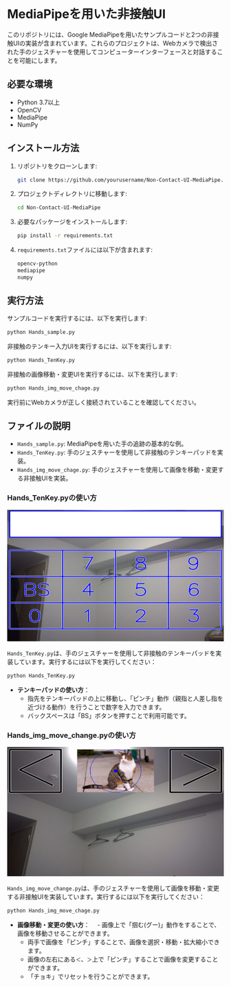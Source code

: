 # MediaPipeを用いた非接触UI

このリポジトリには、Google MediaPipeを用いたサンプルコードと2つの非接触UIの実装が含まれています。これらのプロジェクトは、Webカメラで検出された手のジェスチャーを使用してコンピューターインターフェースと対話することを可能にします。

## 必要な環境

- Python 3.7以上
- OpenCV
- MediaPipe
- NumPy

## インストール方法

1. リポジトリをクローンします:
    ```sh
    git clone https://github.com/yourusername/Non-Contact-UI-MediaPipe.git
    ```

2. プロジェクトディレクトリに移動します:
    ```sh
    cd Non-Contact-UI-MediaPipe
    ```

3. 必要なパッケージをインストールします:
    ```sh
    pip install -r requirements.txt
    ```

4. `requirements.txt`ファイルには以下が含まれます:
    ```
    opencv-python
    mediapipe
    numpy
    ```

## 実行方法

サンプルコードを実行するには、以下を実行します:

```sh
python Hands_sample.py
```

非接触のテンキー入力UIを実行するには、以下を実行します:

```sh
python Hands_TenKey.py
```

非接触の画像移動・変更UIを実行するには、以下を実行します:

```sh
python Hands_img_move_chage.py
```

実行前にWebカメラが正しく接続されていることを確認してください。

## ファイルの説明

- `Hands_sample.py`: MediaPipeを用いた手の追跡の基本的な例。
- `Hands_TenKey.py`: 手のジェスチャーを使用して非接触のテンキーパッドを実装。
- `Hands_img_move_chage.py`: 手のジェスチャーを使用して画像を移動・変更する非接触UIを実装。

### Hands_TenKey.pyの使い方

![Hands_TenKeyのスクリーンショット](assets/TenKey_screenshot.png)

`Hands_TenKey.py`は、手のジェスチャーを使用して非接触のテンキーパッドを実装しています。実行するには以下を実行してください：

```sh
python Hands_TenKey.py
```

- **テンキーパッドの使い方**：
  - 指先をテンキーパッドの上に移動し、「ピンチ」動作（親指と人差し指を近づける動作）を行うことで数字を入力できます。
  - バックスペースは「BS」ボタンを押すことで利用可能です。

### Hands_img_move_change.pyの使い方

![Hands_img_move_changeのスクリーンショット](assets/img_move_change_screenshot.png)

`Hands_img_move_change.py`は、手のジェスチャーを使用して画像を移動・変更する非接触UIを実装しています。実行するには以下を実行してください：

```sh
python Hands_img_move_chage.py
```

- **画像移動・変更の使い方**：
　- 画像上で「掴む(グー)」動作をすることで、画像を移動させることができます。
  - 両手で画像を「ピンチ」することで、画像を選択・移動・拡大縮小できます。
  - 画像の左右にある``＜``、``＞``上で「ピンチ」することで画像を変更することができます。
  - 「チョキ」でリセットを行うことができます。